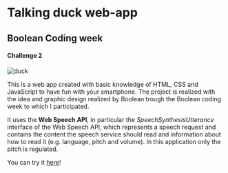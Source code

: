 # Talking duck web-app
## Boolean Coding week
#### Challenge 2

![duck](https://user-images.githubusercontent.com/63924911/174648040-ea937f33-958b-4f33-b0cf-d6b8bae52335.png)

This is a web app created with basic knowledge of HTML, CSS and JavaScript to have fun with your smartphone. The project is realized with the idea and graphic design realized by Boolean trough the Boolean coding week to which I participated. 

It uses the **Web Speech API**, in particular the _SpeechSynthesisUtterance_ interface of the Web Speech API, which represents a speech request and contains the content the speech service should read and information about how to read it (e.g. language, pitch and volume). In this application only the pitch is regulated.

You can try it [here](https://duckbool.netlify.app)!
